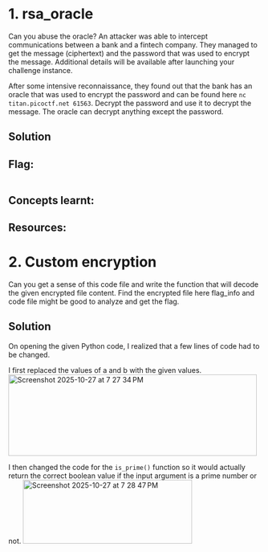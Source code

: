 # 1. rsa_oracle 

Can you abuse the oracle?
An attacker was able to intercept communications between a bank and a fintech company. They managed to get the message (ciphertext) and the password that was used to encrypt the message.
Additional details will be available after launching your challenge instance.

After some intensive reconnaissance, they found out that the bank has an oracle that was used to encrypt the password and can be found here ```nc titan.picoctf.net 61563```. Decrypt the password and use it to decrypt the message. The oracle can decrypt anything except the password.

## Solution

## Flag:
```

```

## Concepts learnt:


## Resources:

# 2. Custom encryption

Can you get a sense of this code file and write the function that will decode the given encrypted file content.
Find the encrypted file here flag_info and code file might be good to analyze and get the flag.

## Solution

On opening the given Python code, I realized that a few lines of code had to be changed. 

I first replaced the values of a and b with the given values. 
<img width="495" height="162" alt="Screenshot 2025-10-27 at 7 27 34 PM" src="https://github.com/user-attachments/assets/b4f15629-5a53-41fa-984c-e0aee985e8c2" />

I then changed the code for the ```is_prime()``` function so it would actually return the correct boolean value if the input argument is a prime number or not. 
<img width="337" height="127" alt="Screenshot 2025-10-27 at 7 28 47 PM" src="https://github.com/user-attachments/assets/874fabf7-1fed-403e-bfdb-d763d4493390" />


